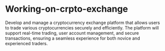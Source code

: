 # Working-on-crpto-exchange
Develop and manage a cryptocurrency exchange platform that allows users to trade various cryptocurrencies securely and efficiently. The platform will support real-time trading, user account management, and secure transactions, ensuring a seamless experience for both novice and experienced traders.
